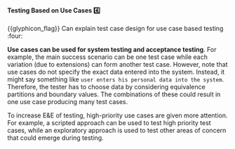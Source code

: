 <div id="title">

#### Testing Based on Use Cases :four:

</div>
<span id="outcomes">{{glyphicon_flag}} Can explain test case design for use case based testing :four:</span>

<div id="body">

**Use cases can be used for system testing and acceptance testing**. For example, the main success scenario can be one test case while each variation (due to extensions) can form another test case. However, note that use cases do not specify the exact data entered into the system. Instead, it might say something like `user enters his personal data into the system`. Therefore, the tester has to choose data by considering equivalence partitions and boundary values. The combinations of these could result in one use case producing many test cases.

To increase <trigger trigger="click" for="modal:usebaseBased-EandE">E&E of testing</trigger>, high-priority use cases are given more attention. For example, a <trigger trigger="click" for="modal:usecaseBased-scripted">scripted approach</trigger> can be used to test high priority test cases, while an exploratory approach is used to test other areas of concern that could emerge during testing.

<modal large title="Quality Assurance → Test Case Design → Introduction → (extract) E&E of testing" id="modal:usebaseBased-EandE">
  <include src="../../introduction/what/text.md#e-and-e"/>
</modal>

<modal large title="Textbook »" id="modal:usecaseBased-scripted">
  <include src="../../../testing/testingTypes/exploratoryVsScriptedTesting/what/unit-inElsewhere-asFlat.md" boilerplate/>
</modal>

</div>

<div id="extras">
</div>